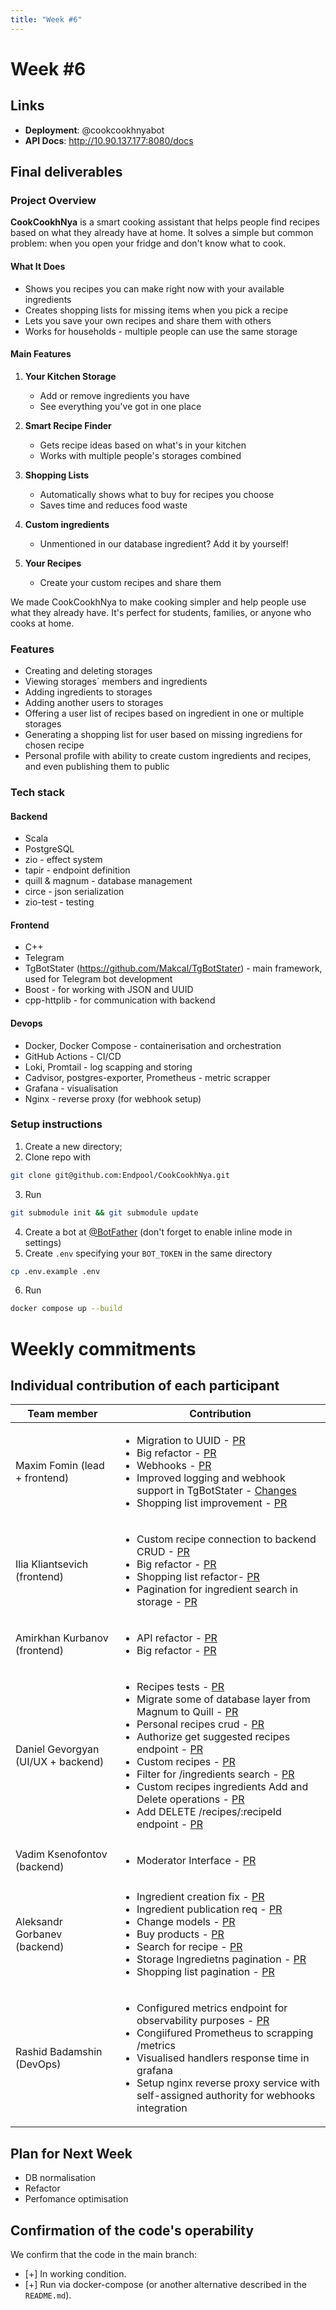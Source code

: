 ```yaml
---
title: "Week #6"
---
```


# **Week #6**

## Links

- **Deployment**: @cookcookhnyabot
- **API Docs**: http://10.90.137.177:8080/docs

## Final deliverables

### Project Overview  

**CookCookhNya** is a smart cooking assistant that helps people find recipes based on what they already have at home. It solves a simple but common problem: when you open your fridge and don't know what to cook.  

#### What It Does  
- Shows you recipes you can make right now with your available ingredients  
- Creates shopping lists for missing items when you pick a recipe  
- Lets you save your own recipes and share them with others  
- Works for households - multiple people can use the same storage  

#### Main Features  
1. **Your Kitchen Storage**  
   - Add or remove ingredients you have  
   - See everything you've got in one place  

2. **Smart Recipe Finder**  
   - Gets recipe ideas based on what's in your kitchen  
   - Works with multiple people's storages combined  

3. **Shopping Lists**  
   - Automatically shows what to buy for recipes you choose  
   - Saves time and reduces food waste  
4. **Custom ingredients**
   - Unmentioned in our database ingredient? Add it by yourself!
4. **Your Recipes**  
   - Create your custom recipes and share them  



We made CookCookhNya to make cooking simpler and help people use what they already have. It's perfect for students, families, or anyone who cooks at home.

### Features

- Creating and deleting storages
- Viewing storages` members and ingredients
- Adding ingredients to storages
- Adding another users to storages
- Offering a user list of recipes based on ingredient in one or multiple storages
- Generating a shopping list for user based on missing ingrediens for chosen recipe
- Personal profile with ability to create custom ingredients and recipes, and even publishing them to public


### Tech stack

#### Backend 
- Scala 
- PostgreSQL
- zio - effect system
- tapir - endpoint definition
- quill & magnum - database management
- circe - json serialization
- zio-test - testing


#### Frontend
- C++
- Telegram
- TgBotStater (https://github.com/Makcal/TgBotStater) - main framework, used for Telegram bot development
- Boost - for working with JSON and UUID
- cpp-httplib - for communication with backend

#### Devops 
- Docker, Docker Compose - containerisation and orchestration
- GitHub Actions - CI/CD
- Loki, Promtail - log scapping and storing 
- Cadvisor, postgres-exporter, Prometheus - metric scrapper
- Grafana - visualisation
- Nginx - reverse proxy (for webhook setup)

### Setup instructions


1. Create a new directory;
2. Clone repo with
```bash
git clone git@github.com:Endpool/CookCookhNya.git
```
3. Run
```bash
git submodule init && git submodule update
```
4. Create a bot at [@BotFather](https://t.me/BotFather) (don't forget to enable inline mode in settings)
5. Create `.env` specifying your `BOT_TOKEN` in the same directory
```bash
cp .env.example .env
```
6. Run
```bash
docker compose up --build
```


# Weekly commitments

## Individual contribution of each participant

<table>
  <thead>
    <tr>
      <th>Team member</th>
      <th>Contribution</th>
    </tr>
  </thead>
  <tbody>
    <tr>
      <td>Maxim Fomin (lead + frontend)</td>
      <td>
        <ul>
  <li>Migration to UUID - <a href="https://github.com/Endpool/CookCookhNya-frontend/pull/83">PR</a></li>
  <li>Big refactor - <a href="https://github.com/Endpool/CookCookhNya-frontend/pull/84">PR</a></li>
  <li>Webhooks - <a href="https://github.com/Endpool/CookCookhNya-frontend/pull/94">PR</a></li>
  <li>Improved logging and webhook support in TgBotStater - <a href="https://github.com/Makcal/TgBotStater/compare/v0.3.8...v0.4.0">Changes</a></li>
  <li>Shopping list improvement - <a href="https://github.com/Endpool/CookCookhNya-frontend/pull/99">PR</a></li>
</ul>
      </td>
    </tr>
    <tr>
      <td>Ilia Kliantsevich (frontend)</td>
      <td>
                <ul>
  <li>Custom recipe connection to backend CRUD - <a href="https://github.com/Endpool/CookCookhNya-frontend/pull/92">PR</a></li>
  <li>Big refactor - <a href="https://github.com/Endpool/CookCookhNya-frontend/pull/84">PR</a></li>
  <li>Shopping list refactor- <a href="https://github.com/Endpool/CookCookhNya-frontend/pull/93">PR</a></li>
  <li>Pagination for ingredient search in storage - <a href="github.com/Endpool/CookCookhNya-frontend/pull/93">PR</a></li>
</ul>
      </td>
    </tr>
    <tr>
      <td>Amirkhan Kurbanov (frontend)</td>
      <td>
        <ul>
           <li>API refactor  - <a href="https://github.com/Endpool/CookCookhNya-frontend/pull/95">PR</a></li>
  <li>Big refactor - <a href="https://github.com/Endpool/CookCookhNya-frontend/pull/84">PR</a></li>
        </ul>
      </td>
    </tr>
    <tr>
      <td>Daniel Gevorgyan (UI/UX + backend)</td>
      <td>
        <ul>
  <li>Recipes tests - <a href="https://github.com/Endpool/CookCookhNya-backend/pull/73">PR</a></li>
  <li>Migrate some of database layer from Magnum to Quill - <a href="https://github.com/Endpool/CookCookhNya-backend/pull/74">PR</a></li>
  <li>Personal recipes crud - <a href="https://github.com/Endpool/CookCookhNya-backend/pull/75">PR</a></li>
  <li>Authorize get suggested recipes endpoint - <a href="https://github.com/Endpool/CookCookhNya-backend/pull/82">PR</a></li>
  <li>Custom recipes - <a href="https://github.com/Endpool/CookCookhNya-backend/pull/83">PR</a></li>
  <li>Filter for /ingredients search - <a href="https://github.com/Endpool/CookCookhNya-backend/pull/84">PR</a></li>
  <li>Custom recipes ingredients Add and Delete operations - <a href="https://github.com/Endpool/CookCookhNya-backend/pull/86">PR</a></li>
  <li>Add DELETE /recipes/:recipeId endpoint - <a href="https://github.com/Endpool/CookCookhNya-backend/pull/87">PR</a></li>
</ul>
      </td>
    </tr>
    <tr>
      <td>Vadim Ksenofontov (backend)</td>
      <td>
        <ul>
            <li>Moderator Interface - <a href="https://github.com/Endpool/CookCookhNya-backend/pull/98">PR</a></li>
        </ul>
      </td>
    </tr>
    <tr>
      <td>Aleksandr Gorbanev (backend)</td>
      <td>
        <ul>
  <li>Ingredient creation fix - <a href="https://github.com/Endpool/CookCookhNya-backend/pull/97">PR</a></li>
  <li>Ingredient publication req - <a href="https://github.com/Endpool/CookCookhNya-backend/pull/96">PR</a></li>
  <li>Change models - <a href="https://github.com/Endpool/CookCookhNya-backend/pull/94">PR</a></li>
  <li>Buy products - <a href="https://github.com/Endpool/CookCookhNya-backend/pull/85">PR</a></li>
  <li>Search for recipe - <a href="https://github.com/Endpool/CookCookhNya-backend/pull/80">PR</a></li>
  <li>Storage Ingredietns pagination - <a href="https://github.com/Endpool/CookCookhNya-backend/pull/78">PR</a></li>
  <li>Shopping list pagination - <a href="https://github.com/Endpool/CookCookhNya-backend/pull/77">PR</a></li>
</ul>
      </td>
    </tr>
    <tr>
      <td>Rashid Badamshin (DevOps)</td>
      <td>
        <ul>
          <li>Configured metrics endpoint for observability purposes - <a href="https://github.com/Endpool/CookCookhNya-backend/pull/81">PR</a></li>
  <li> Congiifured Prometheus to scrapping /metrics </li>
        <li>Visualised handlers response time in grafana </li>
        <li> Setup nginx reverse proxy service with self-assigned authority for webhooks integration</li>
        </ul>
      </td>
    </tr>
  </tbody>
</table>

## Plan for Next Week

- DB normalisation
- Refactor
- Perfomance optimisation

## Confirmation of the code's operability

We confirm that the code in the main branch:
- [+] In working condition.
- [+] Run via docker-compose (or another alternative described in the `README.md`).
